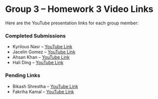 # Group 3 – Homework 3 Video Links

Here are the YouTube presentation links for each group member:

### Completed Submissions
- Kyrilous Nasr – [YouTube Link](https://youtu.be/HE-zTmm59y4)
- Jacelin Gomez – [YouTube Link](https://youtu.be/XfUsaRvErqQ)
- Ahsan Khan – [YouTube Link](https://youtu.be/l9p36QRi1fk?si=y3r8Ba-UK_YITO_1)
- Hali Ding – [YouTube Link](https://youtu.be/aTpB2erXFxY)

### Pending Links
- Bikash Shrestha – [YouTube Link]()
- Fakriha Kamal – [YouTube Link]()

